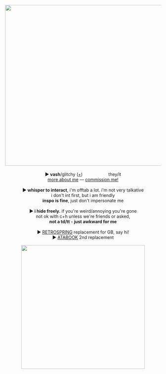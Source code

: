<p align="center">
<img src="https://i.imgur.com/TIo6aKb.png" width="520px">
<br><br><b>► vash</b>/glitchy (<a href="https://en.pronouns.page/@Humanoid.Typhoon">+</a>) <img src="https://i.imgur.com/c5kHAAo.png" height="16px"> <img src="https://i.imgur.com/ZcBbkga.png" height="16px"> <img src="https://i.imgur.com/p3rYitx.png" height="16px"> <img src="https://i.imgur.com/hyf2v4w.png" height="16px"> they/it 
<br><a href="https://vashstampede.straw.page">more about me</a> ― <a href=https://mxghoesting.straw.page>commission me!</a><br>
<br><b>► whisper to interact</b>, i'm offtab a lot. i'm not very talkative 
<br>i don't int first, but i am friendly
<br><b>inspo is fine</b>, just don't impersonate me
<br><br><b>► i hide freely.</b> if you're weird/annoying you're gone
<br>not ok with c+h unless we're friends or asked,
<br><b>not a td/tt - just awkward for me </b><br>
  <br>► <a href="https://retrospring.net/@gliitchyred">RETROSPRING</a> replacement for GB, say hi!<br>
  ► <a href="https://cutevampires.atabook.org/?page=1">ATABOOK</a> 2nd replacement<br>
<br><img src="https://i.imgur.com/yeT9bAe.gif" width="400px">
</p>
